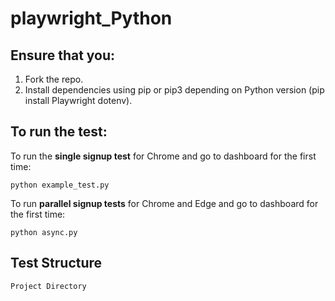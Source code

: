 # playwright_Python

## Ensure that you:
1. Fork the repo.
2. Install dependencies using pip or pip3 depending on Python version (pip install Playwright dotenv).

## To run the test:
To run the **single signup test** for Chrome and go to dashboard for the first time:

`python example_test.py`

To run **parallel signup tests** for Chrome and Edge and go to dashboard for the first time:

`python async.py`



## Test Structure

```
Project Directory
        
```

